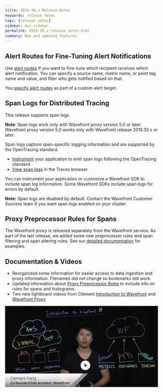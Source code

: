 ```yaml
---
title: 2019-30.x Release Notes
keywords: release notes
tags: [release notes]
sidebar: doc_sidebar
permalink: 2019.30.x_release_notes.html
summary: New and updated features.
---
```



## Alert Routes for Fine-Tuning Alert Notifications

Use [alert routes](webhooks_alert_notification.html#add-custom-alert-routes) if you want to fine-tune which recipient receives which alert notification. You can specify a source name, metric name, or point tag name and value, and filter who gets notified based on that.

You [specify alert routes](webhooks_alert_notification.html#alert_route) as part of a custom alert target.

## Span Logs for Distributed Tracing

This release supports span logs.

**Note**: Span logs work only with Wavefront proxy version 5.0 or later. Wavefront proxy version 5.0 works only with Wavefront release 2019.30.x or later. 

Span logs capture span-specific logging information and are supported by the OpenTracing standard.

* [Instrument](tracing_instrumenting_frameworks.html#instrumentation-for-span-logs) your application to emit span logs following the OpenTracing standard.
* [View span logs](tracing_ui_overview.html#drill-down-into-spans-and-view-metrics-and-span-logs) in the Traces browser.

You can instrument your application or customize a Wavefront SDK to include span log information. Some Wavefront SDKs include span logs for errors by default.

**Note:** Span logs are disabled by default. Contact the Wavefront Customer Success team if you want span logs enabled on your cluster.

## Proxy Preprocessor Rules for Spans

The Wavefront proxy is released separately from the Wavefront service. As part of the last release, we added some new preprocessor rules and span filtering and span altering rules. See our [detailed documentation](proxies_preprocessor_rules.html) for examples.

## Documentation & Videos

* Reorganized some information for easier access to data ingestion and proxy information. Filenames did not change so bookmarks still work.
* Updated information about [Proxy Preprocessor Rules](proxies_preprocessor_rules.html) to include info on rules for spans and histograms.
* Two new lightboard videos from Clement [Introduction to Wavefront](https://youtu.be/90mw6Vcmlt4) and [Wavefront Proxy](https://youtu.be/Lrm8UuxrsqA).

<p><a href="https://youtu.be/90mw6Vcmlt4" target="_blank"><img src="/images/v_intro_clement.png" style="width: 700px;" alt="Wavefront proxies video"/></a>
</p>

